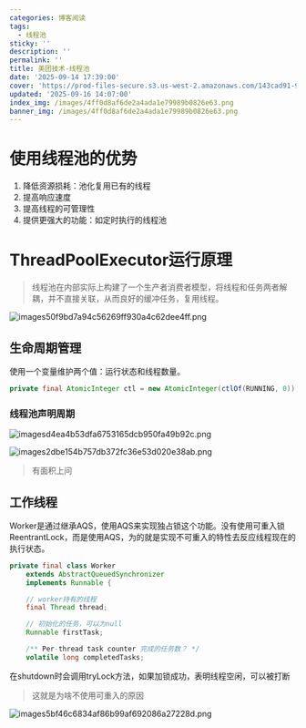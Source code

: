 ```yaml
---
categories: 博客阅读
tags:
  - 线程池
sticky: ''
description: ''
permalink: ''
title: 美团技术-线程池
date: '2025-09-14 17:39:00'
cover: 'https://prod-files-secure.s3.us-west-2.amazonaws.com/143cad91-961b-48b0-82dc-78fbb6eb5abe/a83b1a79-4a73-4c27-a521-55adc5566c85/wallhaven-5g1pr3.png?X-Amz-Algorithm=AWS4-HMAC-SHA256&X-Amz-Content-Sha256=UNSIGNED-PAYLOAD&X-Amz-Credential=ASIAZI2LB4662EFWF4PY%2F20250920%2Fus-west-2%2Fs3%2Faws4_request&X-Amz-Date=20250920T000040Z&X-Amz-Expires=3600&X-Amz-Security-Token=IQoJb3JpZ2luX2VjEGgaCXVzLXdlc3QtMiJHMEUCIGzSS58ujsxeORYUTswkEctP8ulAI18k%2BbGoeXwjZzvqAiEA87OEnDCGmrljauGRNUe9a%2F7ihBvUh%2B9ILBZSXvypHTgqiAQI4f%2F%2F%2F%2F%2F%2F%2F%2F%2F%2FARAAGgw2Mzc0MjMxODM4MDUiDIxbel9EYyBmPCQhCyrcA1lDtPlRtcg5MDfd7zHuczUNGMifcG3Wt27TVOMg0tseNmaPKLmfAs74%2BepB%2F4EJb0R66es1hdCxm%2B6Lg4bAr3YKxs%2B9zPrlMY3v2m8fjUB2TpraTWq%2Fx5PGqlDOYSkRr94Tf00pBw4yadT%2BfAvutp4XmSGYPJ%2Bwd0OeQEZyTAtZf7Hf42e0BoNeKPSdXalrT3uJqcdH%2FM13ztGTbdxibKPwc8S6fMdTHEhq2o4FN8yJIUxLWMMlq3tdRxi7CP0y%2F0ggPphcjhqMQBotPglE31CeaiAE8YSbu7AAPqeXdhbypyVhQDojuaCMg9nyd%2BKm4lbdDrwjOTJSePMowRkT41Ke%2Fx3yaXQMgr%2FWKSf7zeHzkiPJfIWYcQHX08anEBaqMnRb5pGkqyFrEJtD9K9k1X1aU9WyeEtjYfoprnRWy1Z7uOzYdk6KUA4Ev7NodvBVWd4wAT1%2B9JgUw20snLOk8LEp8fz8tJ7OOnq3BZqwtHz2mxuB%2B7ygUcvD9crWPl0eu1rROJmPGusbkZ0N9dj5HkeS%2BR5hW8%2Bnahr%2FL2BfOKd0yAPakvRYwB5I25Kh3aIhAeFXyIVoIKCYmr%2BX0synEATNfBw3cNkISwmSpYXYbYf0B0ZATSTDoxp01Q%2BDMJ%2FOt8YGOqUB36Jy27qu0xJt5YALq%2BmJZLIhMqP%2FdhuZF362DaCeC%2Ff5X3EXj8%2B8yw54OPsg4S%2BeAuTCbsOb355N1QY0dWLX5DTZh8zMGIfTri7xGrwbws%2B%2BaF%2FNVHWxkvfjFFkSL1RRgxlHiy%2B0sbRwTEgbLbRgXOOGlppe7LwtAcsOSQ%2BCwXzGZO19Gp493PWiKQf1TeMOfLb%2FpxH1AaK8nzPdem2UZfJqtrs3&X-Amz-Signature=67bea14d3d5805f1a81d610c76c07574e68b139192c13c215f20432152cfa74b&X-Amz-SignedHeaders=host&x-amz-checksum-mode=ENABLED&x-id=GetObject'
updated: '2025-09-16 14:07:00'
index_img: /images/4ff0d8af6de2a4ada1e79989b0826e63.png
banner_img: /images/4ff0d8af6de2a4ada1e79989b0826e63.png
---
```


# 使用线程池的优势

1. 降低资源损耗：池化复用已有的线程
2. 提高响应速度
3. 提高线程的可管理性
4. 提供更强大的功能：如定时执行的线程池

# ThreadPoolExecutor运行原理

> 线程池在内部实际上构建了一个生产者消费者模型，将线程和任务两者解耦，并不直接关联，从而良好的缓冲任务，复用线程。

![images50f9bd7a94c56269ff930a4c62dee4ff.png](/images/935cf03247f45c2ab25eee2161793bf3.png)


## 生命周期管理


使用一个变量维护两个值：运行状态和线程数量。


```java
private final AtomicInteger ctl = new AtomicInteger(ctlOf(RUNNING, 0));
```


### 线程池声明周期


![imagesd4ea4b53dfa6753165dcb950fa49b92c.png](/images/ea5e7281c09ddadcab69ef378928f0b7.png)


![images2dbe154b757db372fc36e53d020e38ab.png](/images/6f0cee8aed1707c47edd29e1505ad8a1.png)

> 有面积上问

## 工作线程


Worker是通过继承AQS，使用AQS来实现独占锁这个功能。没有使用可重入锁ReentrantLock，而是使用AQS，为的就是实现不可重入的特性去反应线程现在的执行状态。


```java
private final class Worker
    extends AbstractQueuedSynchronizer
    implements Runnable {

    // worker持有的线程
    final Thread thread;

    // 初始化的任务，可以为null
    Runnable firstTask;

    /** Per-thread task counter 完成的任务数？ */
    volatile long completedTasks;
```


在shutdown时会调用tryLock方法，如果加锁成功，表明线程空闲，可以被打断

> 这就是为啥不使用可重入的原因

![images5bf46c6834af86b99af692086a27228d.png](/images/414e8ad1f7f92e0bc14526ebdbde437c.png)

